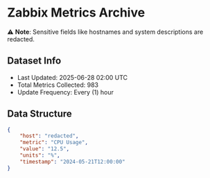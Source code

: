 # Zabbix Metrics Archive

⚠️ **Note**: Sensitive fields like hostnames and system descriptions are redacted.

## Dataset Info
- Last Updated: 2025-06-28 02:00 UTC
- Total Metrics Collected: 983
- Update Frequency: Every (1) hour

## Data Structure
```json
{
    "host": "redacted",
    "metric": "CPU Usage",
    "value": "12.5",
    "units": "%",
    "timestamp": "2024-05-21T12:00:00"
}
```
